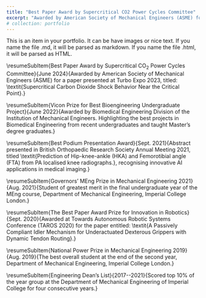 ```yaml
---
title: "Best Paper Award by Supercritical CO2 Power Cycles Committee"
excerpt: "Awarded by American Society of Mechanical Engineers (ASME) for a paper presented at Turbo Expo 2023, titled: *Supercritical Carbon Dioxide Shock Behavior Near the Critical Point* <br/><img src='/images/ASME Best Paper Award 2023.jpg'>"
# collection: portfolio
---
```


This is an item in your portfolio. It can be have images or nice text. If you name the file .md, it will be parsed as markdown. If you name the file .html, it will be parsed as HTML. 



\resumeSubItem{Best Paper Award by Supercritical CO$_2$ Power Cycles Committee}{June 2024}{Awarded by American Society of Mechanical Engineers (ASME) for a paper presented at Turbo Expo 2023, titled: \textit{Supercritical Carbon Dioxide Shock Behavior Near the Critical Point}.}

\resumeSubItem{Vicon Prize for Best Bioengineering Undergraduate Project}{June 2022}{Awarded by Biomedical Engineering Division of the Institution of Mechanical Engineers. Highlighting the best projects in Biomedical Engineering from recent undergraduates and taught Master’s degree graduates.}

\resumeSubItem{Best Podium Presentation Award}{Sept. 2021}{Abstract presented in British Orthopaedic Research Society Annual Meeting 2021, titled \textit{Prediction of Hip-knee-ankle (HKA) and Femorotibial angle (FTA) from PA localised knee radiographs.}, recognising innovative AI applications in medical imaging.}

\resumeSubItem{Governors’ MEng Prize in Mechanical Engineering 2021}{Aug. 2021}{Student of greatest merit in the final undergraduate year of the MEng course, Department of Mechanical Engineering, Imperial College London.}

\resumeSubItem{The Best Paper Award Prize for Innovation in Robotics}{Sept. 2020}{Awarded at Towards Autonomous Robotic Systems Conference (TAROS 2020) for the paper entitled: \textit{A Passively Compliant Idler Mechanism for Underactuated Dexterous Grippers with Dynamic Tendon Routing}.}

\resumeSubItem{National Power Prize in Mechanical Engineering 2019}{Aug. 2019}{The best overall student at the end of the second year, Department of Mechanical Engineering, Imperial College London.}

\resumeSubItem{Engineering Dean’s List}{2017--2021}{Scored top 10\% of the year group at the Department of Mechanical Engineering of Imperial College for four consecutive years.}